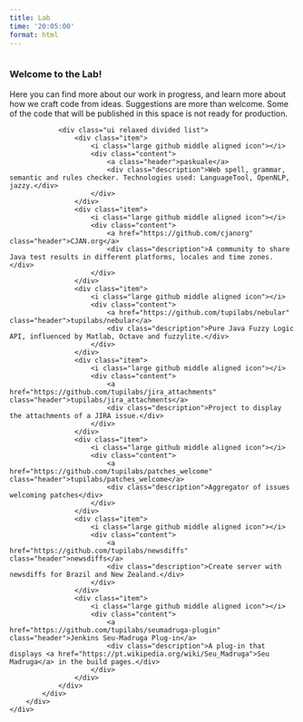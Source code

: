 ```yaml
---
title: Lab
time: '20:05:00'
format: html
---
```


<div class="ui basic segment" id="site-content">
    <div class="ui stackable grid container">
        <div class="row">
            <div class="sixteen wide column">
                <h3 class="ui header">Welcome to the Lab!</h3>
                <p>Here you can find more about our work in progress, and learn more about how we craft code from ideas. Suggestions are more than welcome. Some of the code that will be published in this space is not ready for production.</p>
                
                <div class="ui relaxed divided list">
                    <div class="item">
                        <i class="large github middle aligned icon"></i>
                        <div class="content">
                            <a class="header">paskuale</a>
                            <div class="description">Web spell, grammar, semantic and rules checker. Technologies used: LanguageTool, OpenNLP, jazzy.</div>
                        </div>
                    </div>
                    <div class="item">
                        <i class="large github middle aligned icon"></i>
                        <div class="content">
                            <a href="https://github.com/cjanorg" class="header">CJAN.org</a>
                            <div class="description">A community to share Java test results in different platforms, locales and time zones.</div>
                        </div>
                    </div>
                    <div class="item">
                        <i class="large github middle aligned icon"></i>
                        <div class="content">
                            <a href="https://github.com/tupilabs/nebular" class="header">tupilabs/nebular</a>
                            <div class="description">Pure Java Fuzzy Logic API, influenced by Matlab, Octave and fuzzylite.</div>
                        </div>
                    </div>
                    <div class="item">
                        <i class="large github middle aligned icon"></i>
                        <div class="content">
                            <a href="https://github.com/tupilabs/jira_attachments" class="header">tupilabs/jira_attachments</a>
                            <div class="description">Project to display the attachments of a JIRA issue.</div>
                        </div>
                    </div>
                    <div class="item">
                        <i class="large github middle aligned icon"></i>
                        <div class="content">
                            <a href="https://github.com/tupilabs/patches_welcome" class="header">tupilabs/patches_welcome</a>
                            <div class="description">Aggregator of issues welcoming patches</div>
                        </div>
                    </div>
                    <div class="item">
                        <i class="large github middle aligned icon"></i>
                        <div class="content">
                            <a href="https://github.com/tupilabs/newsdiffs" class="header">newsdiffs</a>
                            <div class="description">Create server with newsdiffs for Brazil and New Zealand.</div>
                        </div>
                    </div>
                    <div class="item">
                        <i class="large github middle aligned icon"></i>
                        <div class="content">
                            <a href="https://github.com/tupilabs/seumadruga-plugin" class="header">Jenkins Seu-Madruga Plug-in</a>
                            <div class="description">A plug-in that displays <a href="https://pt.wikipedia.org/wiki/Seu_Madruga">Seu Madruga</a> in the build pages.</div>
                        </div>
                    </div>
                </div>
            </div>
        </div>
    </div>
</div>